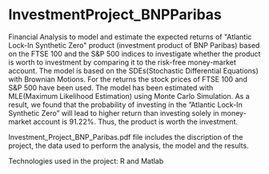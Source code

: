 # InvestmentProject_BNPParibas

Financial Analysis to model and estimate the expected returns of "Atlantic Lock-In Synthetic Zero" product (investment product of BNP Paribas) based on the FTSE 100 and the S&P 500 indices to investigate whether the product is worth to investment by comparing it to the risk-free money-market account. The model is based on the SDEs(Stochastic Differential Equations) with Brownian Motions. For the returns the stock prices of FTSE 100 and S&P 500 have been used. The model has been estimated with MLE(Maximum Likelihood Estimation) using Monte Carlo Simulation. As a result, we found that the probability of investing in the ”Atlantic Lock-In Synthetic Zero” will lead to higher return than investing solely in money-market account is 91.22%. Thus, the product is worth the investment.

Investment_Project_BNP_Paribas.pdf file includes the discription of the project, the data used to perform the analysis, the model and the results.

Technologies used in the project: R and Matlab
